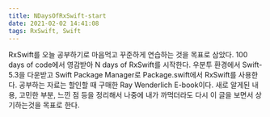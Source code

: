 ```yaml
---
title: NDaysOfRxSwift-start
date: 2021-02-02 14:41:08
tags: RxSwift, Swift
---
```


RxSwift를 오늘 공부하기로 마음먹고 꾸준하게 연습하는 것을 목표로 삼았다. 100 days of code에서 영감받아 N days of RxSwift를 시작한다.
우분투 환경에서 Swift-5.3을 다운받고 Swift Package Manager로 Package.swift에서 RxSwift를 사용한다.
공부하는 자료는 할인할 때 구매한 Ray Wenderlich E-book이다.
새로 알게된 내용, 고민한 부분, 느낀 점 등을 정리해서 나중에 내가 까먹더라도 다시 이 글을 보면서 상기하는것을 목표로 한다.
